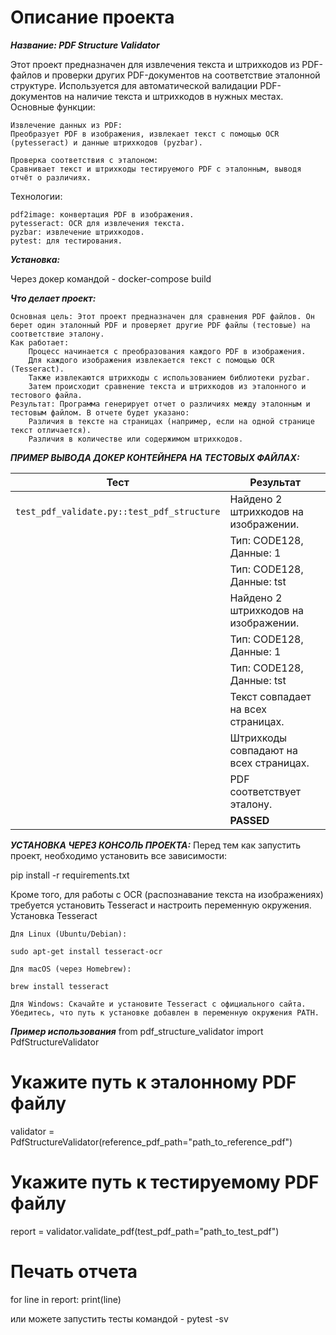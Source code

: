 # Описание проекта

***Название: PDF Structure Validator***

Этот проект предназначен для извлечения текста и штрихкодов из PDF-файлов и проверки других PDF-документов на соответствие эталонной структуре. Используется для автоматической валидации PDF-документов на наличие текста и штрихкодов в нужных местах.
Основные функции:

    Извлечение данных из PDF:
    Преобразует PDF в изображения, извлекает текст с помощью OCR (pytesseract) и данные штрихкодов (pyzbar).

    Проверка соответствия с эталоном:
    Сравнивает текст и штрихкоды тестируемого PDF с эталонным, выводя отчёт о различиях.

Технологии:

    pdf2image: конвертация PDF в изображения.
    pytesseract: OCR для извлечения текста.
    pyzbar: извлечение штрихкодов.
    pytest: для тестирования.

***Установка:***

Через докер командой - docker-compose build


***Что делает проект:***

    Основная цель: Этот проект предназначен для сравнения PDF файлов. Он берет один эталонный PDF и проверяет другие PDF файлы (тестовые) на соответствие эталону.
    Как работает:
        Процесс начинается с преобразования каждого PDF в изображения.
        Для каждого изображения извлекается текст с помощью OCR (Tesseract).
        Также извлекаются штрихкоды с использованием библиотеки pyzbar.
        Затем происходит сравнение текста и штрихкодов из эталонного и тестового файла.
    Результат: Программа генерирует отчет о различиях между эталонным и тестовым файлом. В отчете будет указано:
        Различия в тексте на страницах (например, если на одной странице текст отличается).
        Различия в количестве или содержимом штрихкодов.

***ПРИМЕР ВЫВОДА ДОКЕР КОНТЕЙНЕРА НА ТЕСТОВЫХ ФАЙЛАХ:***

| **Тест**                                    | **Результат**                                                  |
|---------------------------------------------|---------------------------------------------------------------|
| `test_pdf_validate.py::test_pdf_structure`  | Найдено 2 штрихкодов на изображении.                           |
|                                             | Тип: CODE128, Данные: 1                                       |
|                                             | Тип: CODE128, Данные: tst                                     |
|                                             | Найдено 2 штрихкодов на изображении.                           |
|                                             | Тип: CODE128, Данные: 1                                       |
|                                             | Тип: CODE128, Данные: tst                                     |
|                                             | Текст совпадает на всех страницах.                            |
|                                             | Штрихкоды совпадают на всех страницах.                        |
|                                             | PDF соответствует эталону.                                    |
|                                             | **PASSED**                                                     |


***УСТАНОВКА ЧЕРЕЗ КОНСОЛЬ ПРОЕКТА:***
Перед тем как запустить проект, необходимо установить все зависимости:

pip install -r requirements.txt

Кроме того, для работы с OCR (распознавание текста на изображениях) требуется установить Tesseract и настроить переменную окружения.
Установка Tesseract

    Для Linux (Ubuntu/Debian):

    sudo apt-get install tesseract-ocr

    Для macOS (через Homebrew):

    brew install tesseract

    Для Windows: Скачайте и установите Tesseract с официального сайта. Убедитесь, что путь к установке добавлен в переменную окружения PATH.

***Пример использования***
from pdf_structure_validator import PdfStructureValidator

# Укажите путь к эталонному PDF файлу
validator = PdfStructureValidator(reference_pdf_path="path_to_reference_pdf")

# Укажите путь к тестируемому PDF файлу
report = validator.validate_pdf(test_pdf_path="path_to_test_pdf")

# Печать отчета
for line in report:
    print(line)


или можете запустить тесты командой - pytest -sv

